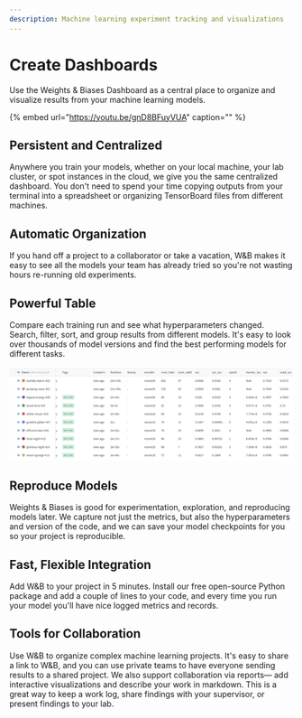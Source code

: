 ```yaml
---
description: Machine learning experiment tracking and visualizations
---
```


# Create Dashboards

Use the Weights & Biases Dashboard as a central place to organize and visualize results from your machine learning models.

{% embed url="https://youtu.be/gnD8BFuyVUA" caption="" %}

## **Persistent and Centralized**

Anywhere you train your models, whether on your local machine, your lab cluster, or spot instances in the cloud, we give you the same centralized dashboard. You don't need to spend your time copying outputs from your terminal into a spreadsheet or organizing TensorBoard files from different machines.

## Automatic Organization

If you hand off a project to a collaborator or take a vacation, W&B makes it easy to see all the models your team has already tried so you're not wasting hours re-running old experiments.

## **Powerful Table**

Compare each training run and see what hyperparameters changed. Search, filter, sort, and group results from different models. It's easy to look over thousands of model versions and find the best performing models for different tasks.

![](../.gitbook/assets/image%20%2819%29.png)

## Reproduce Models

Weights & Biases is good for experimentation, exploration, and reproducing models later. We capture not just the metrics, but also the hyperparameters and version of the code, and we can save your model checkpoints for you so your project is reproducible.

## Fast, Flexible Integration

Add W&B to your project in 5 minutes. Install our free open-source Python package and add a couple of lines to your code, and every time you run your model you'll have nice logged metrics and records.

## Tools for Collaboration

Use W&B to organize complex machine learning projects. It's easy to share a link to W&B, and you can use private teams to have everyone sending results to a shared project. We also support collaboration via reports— add interactive visualizations and describe your work in markdown. This is a great way to keep a work log, share findings with your supervisor, or present findings to your lab.

